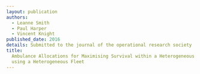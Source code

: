 ```yaml
---
layout: publication
authors:
  - Leanne Smith
  - Paul Harper
  - Vincent Knight
published_date: 2016
details: Submitted to the journal of the operational research society
title:
  Ambulance Allocations for Maximising Survival within a Heterogeneous Population
  using a Heterogeneous Fleet
---
```

